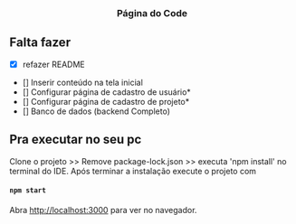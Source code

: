 <p align="center">
<img src=""/>
<h3 align="center">Página do Code</h3>
</p> 

## Falta fazer
- [x] refazer README
- [] Inserir conteúdo na tela inicial
- [] Configurar página de cadastro de usuário*
- [] Configurar página de cadastro de projeto*
- [] Banco de dados (backend Completo)

## Pra executar no seu pc
Clone o projeto >> Remove package-lock.json >> executa 'npm install' no terminal do IDE.
Após terminar a instalação execute o projeto com
#### `npm start`
Abra [http://localhost:3000](http://localhost:3000) para ver no navegador.
